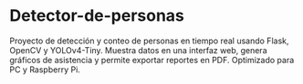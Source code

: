 # Detector-de-personas
Proyecto de detección y conteo de personas en tiempo real usando Flask, OpenCV y YOLOv4-Tiny. Muestra datos en una interfaz web, genera gráficos de asistencia y permite exportar reportes en PDF. Optimizado para PC y Raspberry Pi.
